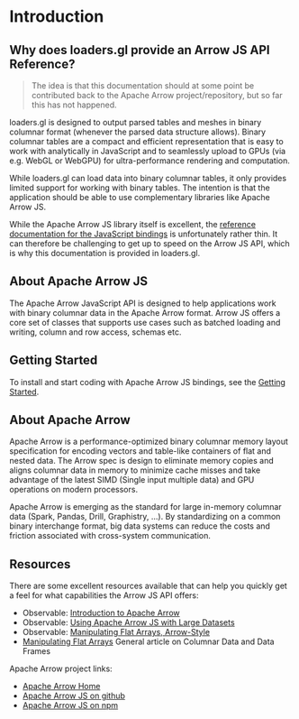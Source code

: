 # Introduction

## Why does loaders.gl provide an Arrow JS API Reference?

> The idea is that this documentation should at some point be contributed back to the Apache Arrow project/repository, but so far this has not happened.

loaders.gl is designed to output parsed tables and meshes in binary columnar format (whenever the parsed data structure allows). Binary columnar tables are a compact and efficient representation that is easy to work with analytically in JavaScript and to seamlessly upload to GPUs (via e.g. WebGL or WebGPU) for ultra-performance rendering and computation.

While loaders.gl can load data into binary columnar tables, it only provides limited support for working with binary tables. The intention is that the application should be able to use complementary libraries like Apache Arrow JS.

While the Apache Arrow JS library itself is excellent, the [reference documentation for the JavaScript bindings](https://arrow.apache.org/docs/js/) is unfortunately rather thin. It can therefore be challenging to get up to speed on the Arrow JS API, which is why this documentation is provided in loaders.gl.

## About Apache Arrow JS

The Apache Arrow JavaScript API is designed to help applications work with binary columnar data in the Apache Arrow format. Arrow JS offers a core set of classes that supports use cases such as batched loading and writing, column and row access, schemas etc.

## Getting Started

To install and start coding with Apache Arrow JS bindings, see the [Getting Started](/docs/arrowjs/get-started).

## About Apache Arrow

Apache Arrow is a performance-optimized binary columnar memory layout specification for encoding vectors and table-like containers of flat and nested data. The Arrow spec is design to eliminate memory copies and aligns columnar data in memory to minimize cache misses and take advantage of the latest SIMD (Single input multiple data) and GPU operations on modern processors.

Apache Arrow is emerging as the standard for large in-memory columnar data (Spark, Pandas, Drill, Graphistry, ...). By standardizing on a common binary interchange format, big data systems can reduce the costs and friction associated with cross-system communication.

## Resources

There are some excellent resources available that can help you quickly get a feel for what capabilities the Arrow JS API offers:

- Observable: [Introduction to Apache Arrow](https://observablehq.com/@theneuralbit/introduction-to-apache-arrow)
- Observable: [Using Apache Arrow JS with Large Datasets](https://observablehq.com/@randomfractals/apache-arrow)
- Observable: [Manipulating Flat Arrays, Arrow-Style](https://observablehq.com/@lmeyerov/manipulating-flat-arrays-arrow-style)
- [Manipulating Flat Arrays](https://observablehq.com/@mbostock/manipulating-flat-arrays) General article on Columnar Data and Data Frames

Apache Arrow project links:

- [Apache Arrow Home](https://arrow.apache.org/)
- [Apache Arrow JS on github](https://github.com/apache/arrow/tree/master/js)
- [Apache Arrow JS on npm](https://www.npmjs.com/package/apache-arrow)
